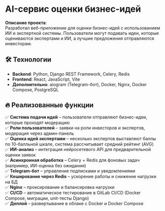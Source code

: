 # AI-сервис оценки бизнес-идей

**Описание проекта**:  
Разработал веб-приложение для оценки бизнес-идей с использованием ИИ и экспертной системы. Пользователи могут подавать идеи, которые оцениваются экспертами и ИИ, а лучшие предложения отправляются инвесторам.

## 🛠 Технологии  
- **Backend**: Python, Django REST Framework, Celery, Redis  
- **Frontend**: React, JavaScript, Vite  
- **Дополнительно**: aiogram (Telegram-бот), Docker, Nginx, Docker Compose, PostgreSQL  

## 🔥 Реализованные функции  
✅ **Система подачи идей** – пользователи отправляют бизнес-идеи, которые проходят модерацию  
✅ **Роли пользователей** – заявки на роли инвесторов и экспертов, модерация через админ-панель  
✅ **Оценка идей экспертами** – несколько экспертов выставляют баллы по 10-балльной шкале, система рассчитывает средний рейтинг (AVG)  
✅ **ИИ-анализ** – интеграция нейросетевого API для предварительной оценки заявок  
✅ **Асинхронная обработка** – Celery + Redis для фоновых задач (например, ИИ-оценка без ожидания)  
✅ **Telegram-бот** – управление подписками и уведомлениями  
✅ **Кеширование через Redis** – ускорение работы и снижение нагрузки на БД  
✅ **Nginx** – проксирование и балансировка нагрузки  
✅ **CI/CD** – автоматическое тестирование в GitLab CI/CD (Docker Compose, миграции, unit-тесты Django)  
✅ **Деплой** – развертывание в облаке с Docker и Docker Compose  

